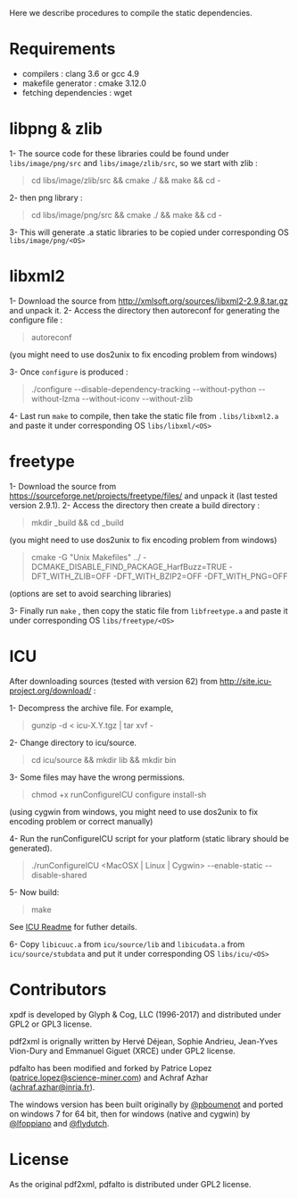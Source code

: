 Here we describe procedures to compile the static dependencies.

# Requirements

* compilers : clang 3.6 or gcc 4.9
* makefile generator : cmake 3.12.0
* fetching dependencies : wget

# libpng & zlib
1- The source code for these libraries could be found under `libs/image/png/src` and `libs/image/zlib/src`, so we start with zlib :
> cd libs/image/zlib/src && cmake ./ && make && cd -

2- then png library :
> cd libs/image/png/src && cmake ./ && make && cd -

3- This will generate .a static libraries to be copied under corresponding OS `libs/image/png/<OS>`
# libxml2

1- Download the source from http://xmlsoft.org/sources/libxml2-2.9.8.tar.gz and unpack it.
2- Access the directory then autoreconf for generating the configure file :
> autoreconf

(you might need to use dos2unix to fix encoding problem from windows)

3- Once `configure` is produced :

> ./configure --disable-dependency-tracking --without-python --without-lzma --without-iconv --without-zlib

4- Last run `make` to compile, then take the static file from `.libs/libxml2.a` and paste it under corresponding OS `libs/libxml/<OS>`

# freetype

1- Download the source from https://sourceforge.net/projects/freetype/files/ and unpack it (last tested version 2.9.1).
2- Access the directory then create a build directory :
> mkdir _build && cd _build

(you might need to use dos2unix to fix encoding problem from windows)

> cmake -G "Unix Makefiles" ../ -DCMAKE_DISABLE_FIND_PACKAGE_HarfBuzz=TRUE -DFT_WITH_ZLIB=OFF -DFT_WITH_BZIP2=OFF -DFT_WITH_PNG=OFF

(options are set to avoid searching libraries)

3- Finally run `make` , then copy the static file from `libfreetype.a` and paste it under corresponding OS  `libs/freetype/<OS>`

# ICU
After downloading sources (tested with version 62) from http://site.icu-project.org/download/ :

1- Decompress the archive file. For example,
> gunzip -d < icu-X.Y.tgz | tar xvf -

2- Change directory to icu/source.
>cd icu/source && mkdir lib && mkdir bin

3- Some files may have the wrong permissions.
>chmod +x runConfigureICU configure install-sh

(using cygwin from windows, you might need to use dos2unix to fix encoding problem or correct manually)

4- Run the runConfigureICU script for your platform (static library should be generated).
>./runConfigureICU <MacOSX | Linux | Cygwin>  --enable-static --disable-shared

5- Now build:
>make

See [ICU Readme](http://source.icu-project.org/repos/icu/trunk/icu4c/readme.html) for futher details.

6- Copy `libicuuc.a` from `icu/source/lib` and `libicudata.a` from `icu/source/stubdata` and put it under corresponding OS `libs/icu/<OS>`
# Contributors

xpdf is developed by Glyph & Cog, LLC (1996-2017) and distributed under GPL2 or GPL3 license. 

pdf2xml is orignally written by Hervé Déjean, Sophie Andrieu, Jean-Yves Vion-Dury and  Emmanuel Giguet (XRCE) under GPL2 license. 

pdfalto has been modified and forked by Patrice Lopez (patrice.lopez@science-miner.com) and Achraf Azhar (achraf.azhar@inria.fr).

The windows version has been built originally by [@pboumenot](https://github.com/boumenot) and ported on windows 7 for 64 bit, then for windows (native and cygwin) by [@lfoppiano](https://github.com/lfoppiano) and [@flydutch](https://github.com/flydutch).  

# License

As the original pdf2xml, pdfalto is distributed under GPL2 license. 
